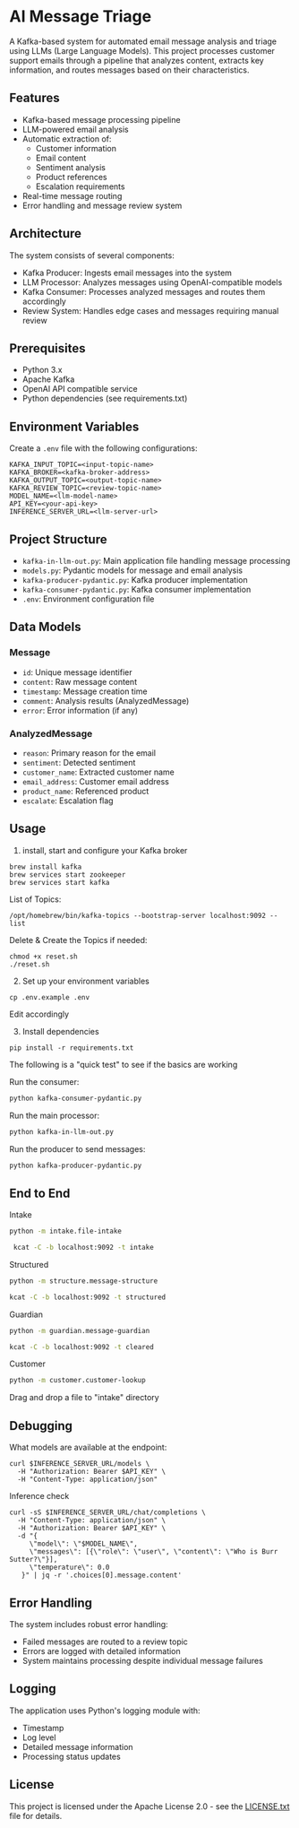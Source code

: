 # AI Message Triage

A Kafka-based system for automated email message analysis and triage using LLMs (Large Language Models). This project processes customer support emails through a pipeline that analyzes content, extracts key information, and routes messages based on their characteristics.

## Features

- Kafka-based message processing pipeline
- LLM-powered email analysis
- Automatic extraction of:
  - Customer information
  - Email content
  - Sentiment analysis
  - Product references
  - Escalation requirements
- Real-time message routing
- Error handling and message review system

## Architecture

The system consists of several components:
- Kafka Producer: Ingests email messages into the system
- LLM Processor: Analyzes messages using OpenAI-compatible models
- Kafka Consumer: Processes analyzed messages and routes them accordingly
- Review System: Handles edge cases and messages requiring manual review

## Prerequisites

- Python 3.x
- Apache Kafka
- OpenAI API compatible service
- Python dependencies (see requirements.txt)

## Environment Variables

Create a `.env` file with the following configurations:

```
KAFKA_INPUT_TOPIC=<input-topic-name>
KAFKA_BROKER=<kafka-broker-address>
KAFKA_OUTPUT_TOPIC=<output-topic-name>
KAFKA_REVIEW_TOPIC=<review-topic-name>
MODEL_NAME=<llm-model-name>
API_KEY=<your-api-key>
INFERENCE_SERVER_URL=<llm-server-url>
```

## Project Structure

- `kafka-in-llm-out.py`: Main application file handling message processing
- `models.py`: Pydantic models for message and email analysis
- `kafka-producer-pydantic.py`: Kafka producer implementation
- `kafka-consumer-pydantic.py`: Kafka consumer implementation
- `.env`: Environment configuration file

## Data Models

### Message
- `id`: Unique message identifier
- `content`: Raw message content
- `timestamp`: Message creation time
- `comment`: Analysis results (AnalyzedMessage)
- `error`: Error information (if any)

### AnalyzedMessage
- `reason`: Primary reason for the email
- `sentiment`: Detected sentiment
- `customer_name`: Extracted customer name
- `email_address`: Customer email address
- `product_name`: Referenced product
- `escalate`: Escalation flag

## Usage

1. install, start and configure your Kafka broker

```
brew install kafka
brew services start zookeeper
brew services start kafka
```

List of Topics:

```
/opt/homebrew/bin/kafka-topics --bootstrap-server localhost:9092 --list 
```

Delete & Create the Topics if needed:

```
chmod +x reset.sh
./reset.sh
```

2. Set up your environment variables

```
cp .env.example .env
```

Edit accordingly

3. Install dependencies

```
pip install -r requirements.txt
```

The following is a "quick test" to see if the basics are working

Run the consumer:
   ```bash
   python kafka-consumer-pydantic.py
   ```
Run the main processor:
   ```bash
   python kafka-in-llm-out.py
   ```
Run the producer to send messages:
   ```bash
   python kafka-producer-pydantic.py
   ```

## End to End

Intake 

```bash
python -m intake.file-intake
```

```bash
 kcat -C -b localhost:9092 -t intake
```

Structured

```bash
python -m structure.message-structure
```

```bash
kcat -C -b localhost:9092 -t structured
```

Guardian

```bash
python -m guardian.message-guardian
```

```bash
kcat -C -b localhost:9092 -t cleared
```

Customer

```bash
python -m customer.customer-lookup
```

Drag and drop a file to "intake" directory



## Debugging

What models are available at the endpoint:

```
curl $INFERENCE_SERVER_URL/models \
  -H "Authorization: Bearer $API_KEY" \
  -H "Content-Type: application/json"
```

Inference check

```
curl -sS $INFERENCE_SERVER_URL/chat/completions \
  -H "Content-Type: application/json" \
  -H "Authorization: Bearer $API_KEY" \
  -d "{
     \"model\": \"$MODEL_NAME\",
     \"messages\": [{\"role\": \"user\", \"content\": \"Who is Burr Sutter?\"}],
     \"temperature\": 0.0
   }" | jq -r '.choices[0].message.content'
```

## Error Handling

The system includes robust error handling:
- Failed messages are routed to a review topic
- Errors are logged with detailed information
- System maintains processing despite individual message failures

## Logging

The application uses Python's logging module with:
- Timestamp
- Log level
- Detailed message information
- Processing status updates

## License

This project is licensed under the Apache License 2.0 - see the [LICENSE.txt](LICENSE.txt) file for details. 